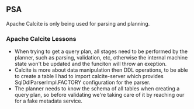 ## PSA
Apache Calcite is only being used for parsing and planning.

### Apache Calcite Lessons
- When trying to get a query plan, all stages need to be performed by the planner, such as parsing, validation, etc, otherwise the internal machine state won't be updated and the funciton will throw an exeption.
- Calcite is more about data manipulation then DDL operations, to be able to create a table I had to import calcite-server which provides SqlDdlParserImpl.FACTORY configuration for the parser.
- The planner needs to know the schema of all tables when creating a query plan, so before validating we're taking care of it by reaching our for a fake metadata service.

